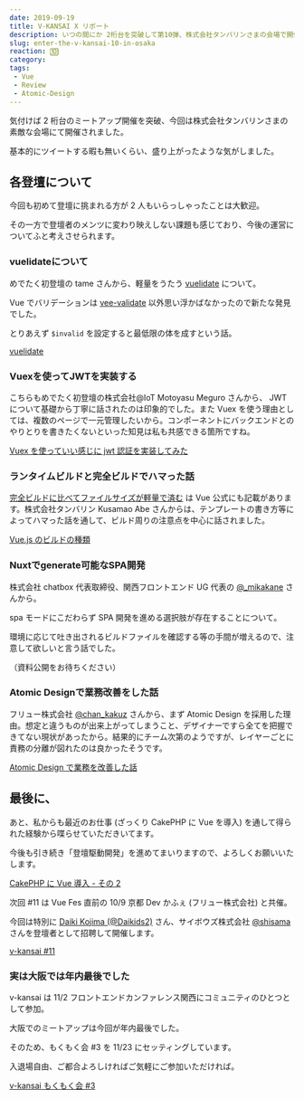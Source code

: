 ```yaml
---
date: 2019-09-19
title: V-KANSAI X リポート
description: いつの間にか 2桁台を突破して第10弾、株式会社タンバリンさまの会場で開催されました。
slug: enter-the-v-kansai-10-in-osaka
reaction: 🔟
category: 
tags: 
 - Vue
 - Review
 - Atomic-Design
---
```


気付けば 2 桁台のミートアップ開催を突破、今回は株式会社タンバリンさまの素敵な会場にて開催されました。

基本的にツイートする暇も無いくらい、盛り上がったような気がしました。

## 各登壇について

今回も初めて登壇に挑まれる方が 2 人もいらっしゃったことは大歓迎。

その一方で登壇者のメンツに変わり映えしない課題も感じており、今後の運営についてふと考えさせられます。

### vuelidateについて

めでたく初登壇の tame さんから、軽量をうたう [vuelidate](https://vuelidate.netlify.com/) について。

Vue でバリデーションは [vee-validate](https://logaretm.github.io/vee-validate/) 以外思い浮かばなかったので新たな発見でした。

とりあえず `$invalid` を設定すると最低限の体を成すという話。

<a class="link-preview" href="https://vuelidate.netlify.com/">vuelidate</a>

### Vuexを使ってJWTを実装する

こちらもめでたく初登壇の株式会社@IoT Motoyasu Meguro さんから、 JWT について基礎から丁寧に話されたのは印象的でした。また Vuex を使う理由としては、複数のページで一元管理したいから。コンポーネントにバックエンドとのやりとりを書きたくないといった知見は私も共感できる箇所ですね。

<a class="link-preview" href="https://slides.com/mm-slide/vue-vuex-tips-and-jwt#/">Vuex を使っていい感じに jwt 認証を実装してみた</a>

### ランタイムビルドと完全ビルドでハマった話

[完全ビルドに比べてファイルサイズが軽量で済む](https://jp.vuejs.org/v2/guide/installation.html#%E3%83%A9%E3%83%B3%E3%82%BF%E3%82%A4%E3%83%A0-%E3%82%B3%E3%83%B3%E3%83%91%E3%82%A4%E3%83%A9%E3%81%A8%E3%83%A9%E3%83%B3%E3%82%BF%E3%82%A4%E3%83%A0%E9%99%90%E5%AE%9A%E3%81%AE%E9%81%95%E3%81%84) は Vue 公式にも記載があります。株式会社タンバリン Kusamao Abe さんからは、テンプレートの書き方等によってハマった話を通して、ビルド周りの注意点を中心に話されました。

<a class="link-preview" href="https://speakerdeck.com/kusamao/vue-builds">Vue.js のビルドの種類</a>

### Nuxtでgenerate可能なSPA開発

株式会社 chatbox 代表取締役、関西フロントエンド UG 代表の [@_mikakane](https://twitter.com/_mikakane) さんから。

spa モードにこだわらず SPA 開発を進める選択肢が存在することについて。

環境に応じて吐き出されるビルドファイルを確認する等の手間が増えるので、注意して欲しいと言う話でした。

（資料公開をお待ちください）

### Atomic Designで業務改善をした話

フリュー株式会社 [@chan_kakuz](https://twitter.com/chan_kakuz) さんから、まず Atomic Design を採用した理由。想定と違うものが出来上がってしまうこと、デザイナーですら全てを把握できてない現状があったから。結果的にチーム次第のようですが、レイヤーごとに責務の分離が図れたのは良かったそうです。

<a class="link-preview" href="https://slides.com/chan_kakuz/deck-7#/">Atomic Design で業務を改善した話</a>

## 最後に、

あと、私からも最近のお仕事 (ざっくり CakePHP に Vue を導入) を通して得られた経験から喋らせていただきいてます。

今後も引き続き「登壇駆動開発」を進めてまいりますので、よろしくお願いいたします。

<a class="link-preview" href="https://webneko.dev/posts/in-progress-to-vue-on-cakephp">CakePHP に Vue 導入 - その 2</a>

次回 #11 は Vue Fes 直前の 10/9 京都 Dev かふぇ (フリュー株式会社) と共催。

今回は特別に [Daiki Kojima (@Daikids2)](https://twitter.com/Daikids2) さん、サイボウズ株式会社 [@shisama](https://twitter.com/shisama) さんを登壇者として招聘して開催します。

<a class="link-preview" href="https://vuekansai.connpass.com/event/144194/">v-kansai #11</a>

### 実は大阪では年内最後でした

v-kansai は 11/2 フロントエンドカンファレンス関西にコミュニティのひとつとして参加。

大阪でのミートアップは今回が年内最後でした。

そのため、もくもく会 #3 を 11/23 にセッティングしています。

入退場自由、ご都合よろしければご気軽にご参加いただければ。

<a class="link-preview" href="https://vuekansai.connpass.com/event/140377/">v-kansai もくもく会 #3</a>
